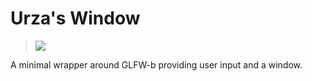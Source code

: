 Urza's Window
=============
> <img src="https://raw2.github.com/schell/urzas-toolbox/master/assets/porthole.png" />

A minimal wrapper around GLFW-b providing user input and a window.
